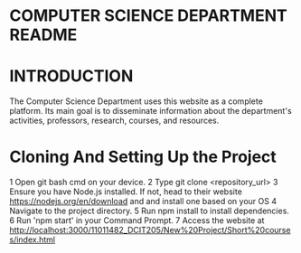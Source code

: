 # COMPUTER SCIENCE DEPARTMENT README

# INTRODUCTION

The Computer Science Department uses this website as a complete platform. Its main goal is to disseminate information about the department's activities, professors, research, courses, and resources.

# Cloning And Setting Up the Project

1 Open git bash cmd on your device.
2 Type git clone <repository_url>
3 Ensure you have Node.js installed. If not, head to their website <https://nodejs.org/en/download> and and install one based on your OS
4 Navigate to the project directory.
5 Run npm install to install dependencies.
6 Run 'npm start' in your Command Prompt.
7 Access the website at <http://localhost:3000/11011482_DCIT205/New%20Project/Short%20courses/index.html>
